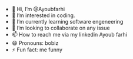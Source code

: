 - 👋 Hi, I’m @Ayoubfarhi
- 👀 I’m interested in coding.
- 🌱 I’m currently learning software engeneering
- 💞️ I’m looking to collaborate on any issue
- 📫 How to reach me via my linkedin Ayoub farhi
- 😄 Pronouns: bobiz
- ⚡ Fun fact: me funny

<!---
Ayoubfarhi/Ayoubfarhi is a ✨ special ✨ repository because its `README.md` (this file) appears on your GitHub profile.
You can click the Preview link to take a look at your changes.
--->

